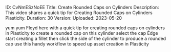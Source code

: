 ID: CvNmESzNoEE
Title: Create Rounded Caps on Cylinders
Description: This video shares a quick tip for Creating Rounded Caps on Cylinders Plasticity.
Duration: 30
Version: 
Uploaded: 2023-05-20

yum yum
Floyd here with a quick tip for creating
rounded caps on cylinders in Plasticity
to create a rounded cap on this cylinder
select the cap Edge start creating a
fillet then click the side of the
cylinder to produce a rounded cap use
this handy workflow to speed up asset
creation in Plasticity